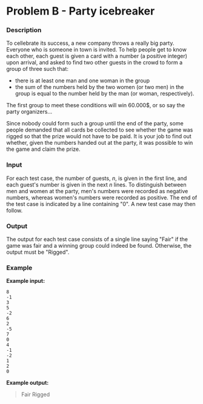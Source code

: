 #  Problem B - Party icebreaker


###  Description

To cellebrate its success, a new company throws a really big party. Everyone who is someone in town is invited. To help people get to know each other, each guest is given a card with a number (a positive integer) upon arrival, and asked to find two other guests in the crowd to form a group of three such that: 

*   there is at least one man and one woman in the group
*   the sum of the numbers held by the two women (or two men) in the group is
    equal to the number held by the man (or woman, respectively).
    
The first group to meet these conditions will win 60.000$, or so say the
party organizers...

Since nobody could form such a group until the end of the party, some people
demanded that all cards be collected to see whether the game was rigged so that
the prize would not have to be paid. 
It is your job to find out whether, given the numbers handed out at the party,
it was possible to win the game and claim the prize.

### Input

For each test case, the number of guests, _n_, is given in the first line, and each guest's number is given in the next _n_ lines. 
To distinguish between men and women at the party, men's numbers were recorded
as negative numbers, whereas women's numbers were recorded as positive.
The end of the test case is indicated by a line containing "0". 
A new test case may then follow.

### Output

The output for each test case consists of a single line saying "Fair" if the game was fair and a winning group could indeed be found. Otherwise, the output must be "Rigged".

###  Example

**Example input:**

    8
    -1
    3
    5
    -2
    6
    2
    -5
    7
    0
    4
    -1
    -2
    1
    2
    0
 


**Example output:**

> Fair
> Rigged
> 
